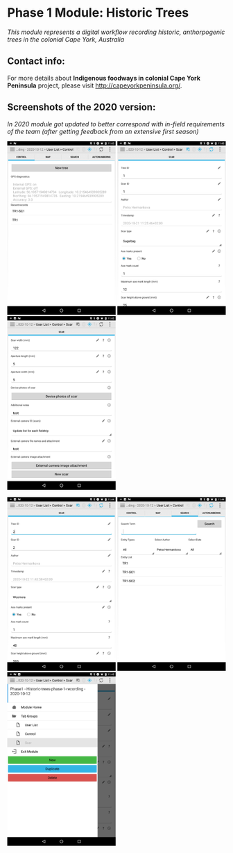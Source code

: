 # Phase 1 Module: Historic Trees

_This module represents a digital workflow recording historic, anthorpogenic trees in the colonial Cape York, Australia_

## Contact info:
For more details about **Indigenous foodways in colonial Cape York Peninsula** project, please visit http://capeyorkpeninsula.org/.

## Screenshots of the 2020 version:

_In 2020 module got updated to better correspond with in-field requirements of the team (after getting feedback from an extensive first season)_
<p align="left">
<img src="screenshots/Screenshot_20201022-114335.png" width="250"/>
<img src="screenshots/Screenshot_20201022-114345.png" width="250"/>
<img src="screenshots/Screenshot_20201022-114355.png" width="250"/>
    </p>
<p align="left">
<img src="screenshots/Screenshot_20201022-114424.png" width="250"/>
<img src="screenshots/Screenshot_20201022-114448.png" width="250"/>
<img src="screenshots/Screenshot_20201022-114557.png" width="250"/>
    </p>

